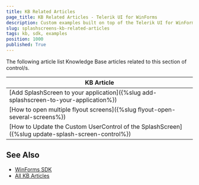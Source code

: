```yaml
---
title: KB Related Articles
page_title: KB Related Articles - Telerik UI for WinForms
description: Custom examples built on top of the Telerik UI for WinForms control.
slug: splashscreens-kb-related-articles
tags: kb, sdk, examples
position: 1000
published: True
---
```

The following article list Knowledge Base articles related to this section of control/s.
<!--KB Articles Table-->

|KB Article|
|----|
|[Add SplashScreen to your application]({%slug add-splashscreen-to-your-application%})|
|[How to open multiple flyout screens]({%slug flyout-open-several-screens%})|
|[How to Update the Custom UserControl of the SplashScreen]({%slug update-splash-screen-control%})|

## See Also

* [WinForms SDK](https://github.com/telerik/winforms-sdk)
* [All KB Articles](https://docs.telerik.com/devtools/winforms/knowledge-base)
